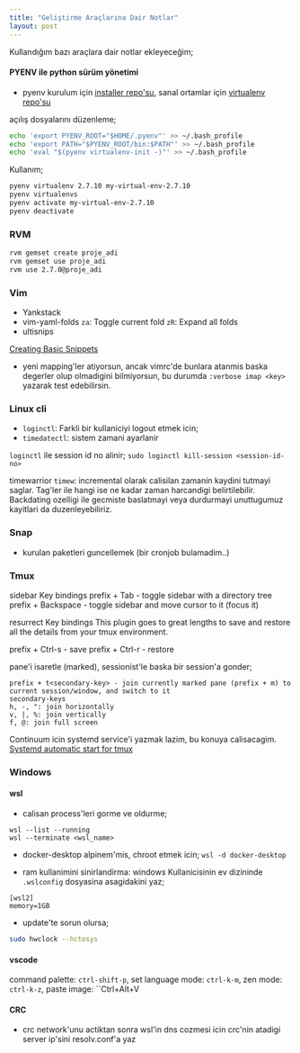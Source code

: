```yaml
---
title: "Geliştirme Araçlarına Dair Notlar"
layout: post
---
```


Kullandığım bazı araçlara dair notlar ekleyeceğim;

#### PYENV ile python sürüm yönetimi
* pyenv
kurulum için [installer repo'su](https://github.com/pyenv/pyenv-installer), 
sanal ortamlar için [virtualenv repo'su](https://github.com/pyenv/pyenv-virtualenv)

açılış dosyalarını düzenleme;
```bash
echo 'export PYENV_ROOT="$HOME/.pyenv"' >> ~/.bash_profile
echo 'export PATH="$PYENV_ROOT/bin:$PATH"' >> ~/.bash_profile
echo 'eval "$(pyenv virtualenv-init -)"' >> ~/.bash_profile
```

Kullanım;
```bash
pyenv virtualenv 2.7.10 my-virtual-env-2.7.10
pyenv virtualenvs
pyenv activate my-virtual-env-2.7.10
pyenv deactivate
```

[//]: # (### RVM)
[//]: # (### APT  eklenecek)
[//]: # (APT gelistirmeleriyle yeni komutlar hayatimiza giriyor.)

### RVM
```bash
rvm gemset create proje_adi
rvm gemset use proje_adi
rvm use 2.7.0@proje_adi
```


### Vim 
* Yankstack
* vim-yaml-folds
  `za`: Toggle current fold
  `zR`: Expand all folds
* ultisnips

[Creating Basic Snippets](https://www.youtube.com/watch?v=f_WQxYgK0Pk&feature=emb_logo)

* yeni mapping'ler atiyorsun, ancak vimrc'de bunlara atanmis baska degerler
  olup olmadigini bilmiyorsun, bu durumda `:verbose imap <key>` yazarak
  test edebilirsin.


### Linux cli
* `loginctl`: Farkli bir kullaniciyi logout etmek icin;
* `timedatectl`: sistem zamani ayarlanir

`loginctl` ile session id no alinir;
`sudo loginctl kill-session <session-id-no>`

timewarrior `timew`: incremental olarak calisilan zamanin kaydini tutmayi
saglar. Tag'ler ile hangi ise ne kadar zaman harcandigi belirtilebilir.
Backdating ozelligi ile gecmiste baslatmayi veya durdurmayi unuttugumuz
kayitlari da duzenleyebiliriz.


### Snap
* kurulan paketleri guncellemek (bir cronjob bulamadim..)

### Tmux
sidebar Key bindings
prefix + Tab - toggle sidebar with a directory tree
prefix + Backspace - toggle sidebar and move cursor to it (focus it)

resurrect Key bindings
This plugin goes to great lengths to save and restore all the details from your
tmux environment. 

prefix + Ctrl-s - save
prefix + Ctrl-r - restore

pane'i isaretle (marked), sessionist'le baska bir session'a gonder;
```
prefix + t<secondary-key> - join currently marked pane (prefix + m) to current session/window, and switch to it
secondary-keys
h, -, ": join horizontally
v, |, %: join vertically
f, @: join full screen
```

Continuum icin systemd service'i yazmak lazim, bu konuya calisacagim.
[Systemd automatic start for tmux
](https://github.com/tmux-plugins/tmux-continuum/blob/master/docs/systemd_details.md)

### Windows
#### wsl
* calisan process'leri gorme ve oldurme;
```
wsl --list --running
wsl --terminate <wsl_name>

```
* docker-desktop alpinem'mis, chroot etmek icin;  `wsl -d docker-desktop`

* ram kullanimini sinirlandirma: windows Kullanicisinin ev dizininde
  `.wslconfig` dosyasina asagidakini yaz;
```
[wsl2]
memory=1GB
```

* update'te sorun olursa;
```bash
sudo hwclock --hctosys
```

#### vscode
command palette: `ctrl-shift-p`, set language mode: `ctrl-k-m`, zen mode:
`ctrl-k-z`, paste image: ``Ctrl+Alt+V 

#### CRC
* crc network'unu actiktan sonra wsl'in dns cozmesi icin crc'nin atadigi server
  ip'sini resolv.conf'a yaz

